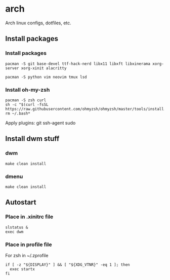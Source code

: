# arch

Arch linux configs, dotfiles, etc.

## Install packages

### Install packages

```shell
pacman -S git base-devel ttf-hack-nerd libx11 libxft libxinerama xorg-server xorg-xinit alacritty
```

```shell
pacman -S python vim neovim tmux lsd
```

### Install oh-my-zsh

```shell
pacman -S zsh curl
sh -c "$(curl -fsSL https://raw.githubusercontent.com/ohmyzsh/ohmyzsh/master/tools/install.sh)"
rm ~/.bash*
```

Apply plugins: git ssh-agent sudo

## Install dwm stuff

### dwm

```shell
make clean install
```

### dmenu

```shell
make clean install
```

## Autostart

### Place in .xinitrc file

```shell
slstatus &
exec dwm
```

### Place in profile file

For zsh in ~/.zprofile

```shell
if [ -z "${DISPLAY}" ] && [ "${XDG_VTNR}" -eq 1 ]; then
  exec startx
fi
```

